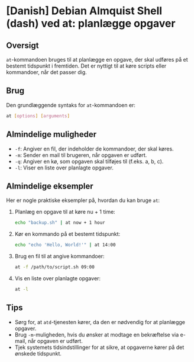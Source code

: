 # [Danish] Debian Almquist Shell (dash) ved at: planlægge opgaver

## Oversigt
`at`-kommandoen bruges til at planlægge en opgave, der skal udføres på et bestemt tidspunkt i fremtiden. Det er nyttigt til at køre scripts eller kommandoer, når det passer dig.

## Brug
Den grundlæggende syntaks for `at`-kommandoen er:

```bash
at [options] [arguments]
```

## Almindelige muligheder
- `-f`: Angiver en fil, der indeholder de kommandoer, der skal køres.
- `-m`: Sender en mail til brugeren, når opgaven er udført.
- `-q`: Angiver en kø, som opgaven skal tilføjes til (f.eks. a, b, c).
- `-l`: Viser en liste over planlagte opgaver.

## Almindelige eksempler
Her er nogle praktiske eksempler på, hvordan du kan bruge `at`:

1. Planlæg en opgave til at køre nu + 1 time:
   ```bash
   echo "backup.sh" | at now + 1 hour
   ```

2. Kør en kommando på et bestemt tidspunkt:
   ```bash
   echo "echo 'Hello, World!'" | at 14:00
   ```

3. Brug en fil til at angive kommandoer:
   ```bash
   at -f /path/to/script.sh 09:00
   ```

4. Vis en liste over planlagte opgaver:
   ```bash
   at -l
   ```

## Tips
- Sørg for, at `atd`-tjenesten kører, da den er nødvendig for at planlægge opgaver.
- Brug `-m`-muligheden, hvis du ønsker at modtage en bekræftelse via e-mail, når opgaven er udført.
- Tjek systemets tidsindstillinger for at sikre, at opgaverne kører på det ønskede tidspunkt.